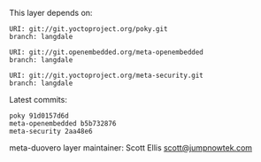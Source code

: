 This layer depends on:

    URI: git://git.yoctoproject.org/poky.git
    branch: langdale

    URI: git://git.openembedded.org/meta-openembedded
    branch: langdale

    URI: git://git.yoctoproject.org/meta-security.git
    branch: langdale

Latest commits:

    poky 91d0157d6d
    meta-openembedded b5b732876
    meta-security 2aa48e6

meta-duovero layer maintainer: Scott Ellis <scott@jumpnowtek.com>
